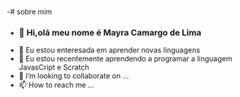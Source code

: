 -# sobre mim
- ### 👋 Hi,olá meu nome é Mayra Camargo de Lima
- 👀 Eu estou enteresada em aprender novas linguagens
- 🌱 Eu estou recentemente aprendendo a programar a linguagem JavasCript e Scratch
- 💞️ I’m looking to collaborate on ...
- 📫 How to reach me ...

<!---
Mayracamargodelima/Mayracamargodelima is a ✨ special ✨ repository because its `README.md` (this file) appears on your GitHub profile.
You can click the Preview link to take a look at your changes.
--->
